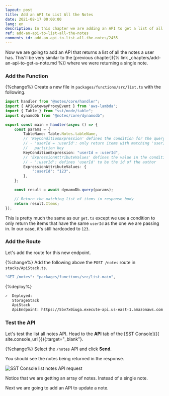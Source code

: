 ```yaml
---
layout: post
title: Add an API to List All the Notes
date: 2021-08-17 00:00:00
lang: en
description: In this chapter we are adding an API to get a list of all the notes a user has. It'll trigger a Lambda function when we hit the API and get the list of notes from our DynamoDB table.
ref: add-an-api-to-list-all-the-notes
comments_id: add-an-api-to-list-all-the-notes/2455
---
```


Now we are going to add an API that returns a list of all the notes a user has. This'll be very similar to the [previous chapter]({% link _chapters/add-an-api-to-get-a-note.md %}) where we were returning a single note.

### Add the Function

{%change%} Create a new file in `packages/functions/src/list.ts` with the following.

```typescript
import handler from "@notes/core/handler";
import { APIGatewayProxyEvent } from 'aws-lambda';
import { Table } from "sst/node/table";
import dynamoDb from "@notes/core/dynamodb";

export const main = handler(async () => {
    const params = {
        TableName: Table.Notes.tableName,
        // 'KeyConditionExpression' defines the condition for the query
        // - 'userId = :userId': only return items with matching 'userId'
        //   partition key
        KeyConditionExpression: "userId = :userId",
        // 'ExpressionAttributeValues' defines the value in the condition
        // - ':userId': defines 'userId' to be the id of the author
        ExpressionAttributeValues: {
            ":userId": "123",
        },
    };

    const result = await dynamoDb.query(params);

    // Return the matching list of items in response body
    return result.Items;
});
```

This is pretty much the same as our `get.ts` except we use a condition to only return the items that have the same `userId` as the one we are passing in. In our case, it's still hardcoded to `123`.

### Add the Route

Let's add the route for this new endpoint.

{%change%} Add the following above the `POST /notes` route in `stacks/ApiStack.ts`.

```typescript
"GET /notes": "packages/functions/src/list.main",
```

{%deploy%}

```bash
✓  Deployed:
   StorageStack
   ApiStack
   ApiEndpoint: https://5bv7x0iuga.execute-api.us-east-1.amazonaws.com
```

### Test the API

Let's test the list all notes API. Head to the **API** tab of the [SST Console]({{ site.console_url }}){:target="_blank"}.

{%change%} Select the `/notes` API and click **Send**.

You should see the notes being returned in the response.

![SST Console list notes API request](/assets/part2/sst-console-list-notes-api-request.png)

Notice that we are getting an array of notes. Instead of a single note.

Next we are going to add an API to update a note.
